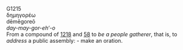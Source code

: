 <body>
  <p>G1215<br>  δημηγορέω  <br> dēmēgoreō  <br><i>day-may-gor-eh‘-o </i><br>From a compound of <a href="g1218.htm">1218</a> and <a href="g0058.htm">58</a>  to <i>be</i> <i>a</i> <i>people</i> <i>gatherer</i>, that is, to <i>address</i> a public assembly: - make an oration.<br></p>
 </body>